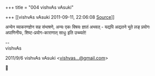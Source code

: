 +++
title = "004 vishvAs vAsuki"

+++
[[vishvAs vAsuki	2011-09-11, 22:06:08 [Source](https://groups.google.com/g/samskrita/c/ESs_LTL4KTc)]]



अन्येन व्याकरणज्ञेन सह संभाषणे, अन्यः‌ एकः विषयः ज्ञातं अभवत् - यद्यपि अद्यतने भूते लङ् प्रयोगः अपाणिनीयः, शिष्ट-प्रयोग-काराणात् साधुः इति उच्च्यते!  
  

--  
vishvAs  
  
  
  

2011/9/6 vishvAs vAsuki \<[vishvas...@gmail.com]()\>




